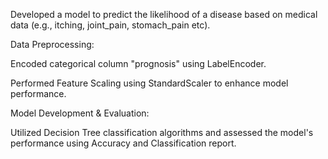 Developed a model to predict the likelihood of a disease based on medical data (e.g., itching, joint_pain, stomach_pain etc).

Data Preprocessing: 

Encoded categorical column "prognosis" using LabelEncoder. 

Performed Feature Scaling using StandardScaler to enhance model performance.

Model Development & Evaluation: 

Utilized Decision Tree classification algorithms and assessed the model's performance using Accuracy and Classification report.
